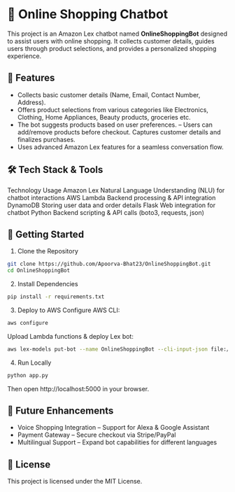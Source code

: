 # 🛒 Online Shopping Chatbot

This project is an Amazon Lex chatbot named **OnlineShoppingBot** designed to assist users with online shopping. It collects customer details, guides users through product selections, and provides a personalized shopping experience.

## 🎯 Features
- Collects basic customer details (Name, Email, Contact Number, Address).
- Offers product selections from various categories like Electronics, Clothing, Home Appliances, Beauty products, groceries etc.
- The bot suggests products based on user preferences.
– Users can add/remove products before checkout.
Captures customer details and finalizes purchases.
- Uses advanced Amazon Lex features for a seamless conversation flow.

## 🛠️ Tech Stack & Tools
Technology	Usage
Amazon Lex	Natural Language Understanding (NLU) for chatbot interactions
AWS Lambda	Backend processing & API integration
DynamoDB	Storing user data and order details
Flask	Web integration for chatbot
Python	Backend scripting & API calls (boto3, requests, json)

## 🚀 Getting Started
1. Clone the Repository
```sh
git clone https://github.com/Apoorva-Bhat23/OnlineShoppingBot.git
cd OnlineShoppingBot
```
2. Install Dependencies
```sh
pip install -r requirements.txt
```
3. Deploy to AWS
Configure AWS CLI:
```sh
aws configure
```
Upload Lambda functions & deploy Lex bot:
```sh
aws lex-models put-bot --name OnlineShoppingBot --cli-input-json file://bot_config.json
```
4. Run Locally
```sh
python app.py
```
Then open http://localhost:5000 in your browser.

## 🎯 Future Enhancements
- Voice Shopping Integration – Support for Alexa & Google Assistant
- Payment Gateway – Secure checkout via Stripe/PayPal
- Multilingual Support – Expand bot capabilities for different languages

## 📜 License
This project is licensed under the MIT License.

